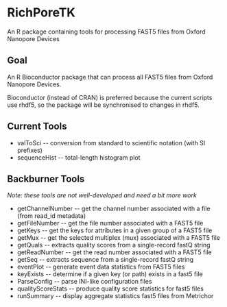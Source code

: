 RichPoreTK
==========

An R package containing tools for processing FAST5 files from Oxford Nanopore Devices

Goal
----

An R Bioconductor package that can process all FAST5 files from Oxford Nanopore Devices.

Bioconductor (instead of CRAN) is preferred because the current scripts use rhdf5, so the package will be synchronised to changes in rhdf5.

Current Tools
-------------

* valToSci -- conversion from standard to scientific notation (with SI prefixes)
* sequenceHist -- total-length histogram plot

Backburner Tools
----------------
_Note: these tools are not well-developed and need a bit more work_

* getChannelNumber -- get the channel number associated with a file (from read_id metadata)
* getFileNumber -- get the file number associated with a FAST5 file
* getKeys -- get the keys for attributes in a given group of a FAST5 file
* getMux -- get the selected multiplex (mux) associated with a FAST5 file
* getQuals -- extracts quality scores from a single-record fastQ string
* getReadNumber -- get the read number associated with a FAST5 file
* getSeq -- extracts sequence from a single-record fastQ string
* eventPlot -- generate event data statistics from FAST5 files
* keyExists -- determine if a given key (or path) exists in a fast5 file
* ParseConfig -- parse INI-like configuration files
* qualityScoreStats -- produce quality score statistics for fast5 files
* runSummary -- display aggregate statistics fast5 files from Metrichor
